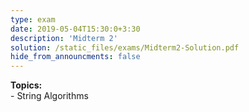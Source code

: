 ```yaml
---
type: exam
date: 2019-05-04T15:30:0+3:30
description: 'Midterm 2'
solution: /static_files/exams/Midterm2-Solution.pdf
hide_from_announcments: false
---
```

**Topics:**
<br> - String Algorithms
